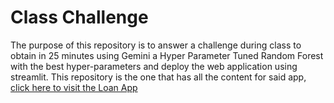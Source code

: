 # Class Challenge
The purpose of this repository is to answer a challenge during class to obtain in 25 minutes using Gemini a Hyper Parameter Tuned Random Forest with the best hyper-parameters and deploy the web application using streamlit.
This repository is the one that has all the content for said app, [click here to visit the Loan App](https://excerciseconchita-enugesdzbskiqrxgxrja25.streamlit.app/)

